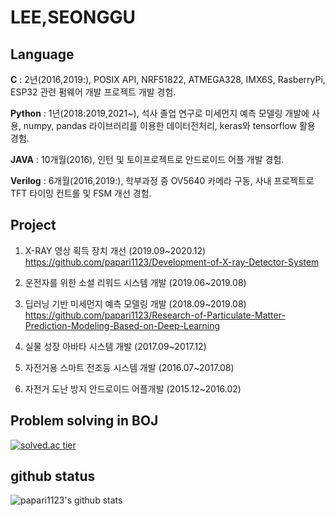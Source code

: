 # LEE,SEONGGU

## Language

**C** :  2년(2016,2019:), POSIX API, NRF51822, ATMEGA328, IMX6S, RasberryPi, ESP32 관련 펌웨어 개발 프로젝트 개발 경험.

**Python** : 1년(2018:2019,2021~), 석사 졸업 연구로 미세먼지 예측 모델링 개발에 사용, numpy, pandas 라이브러리를 이용한 데이터전처리, keras와 tensorflow 활용 경험.

**JAVA** : 10개월(2016), 인턴 및 토이프로젝트로 안드로이드 어플 개발 경험.

**Verilog** : 6개월(2016,2019:), 학부과정 중 OV5640 카메라 구동, 사내 프로젝트로 TFT 타이밍 컨트롤 및 FSM 개선 경험.




## Project

1. X-RAY 영상 획득 장치 개선 (2019.09~2020.12)
  https://github.com/papari1123/Development-of-X-ray-Detector-System

2. 운전자를 위한 소셜 리워드 시스템 개발 (2019.06~2019.08)


3. 딥러닝 기반 미세먼지 예측 모델링 개발 (2018.09~2019.08)
  https://github.com/papari1123/Research-of-Particulate-Matter-Prediction-Modeling-Based-on-Deep-Learning


4. 실물 성장 아바타 시스템 개발 (2017.09~2017.12)


5. 자전거용 스마트 전조등 시스템 개발 (2016.07~2017.08)


6. 자전거 도난 방지 안드로이드 어플개발 (2015.12~2016.02)


## Problem solving in BOJ
[![solved.ac tier](http://mazassumnida.wtf/api/generate_badge?boj=dltjdrn1123)](https://solved.ac/dltjdrn1123)    <br/>
## github status
![papari1123's github stats](https://github-readme-stats.vercel.app/api?username=papari1123&show_icons=true)




<!--
**papari1123/papari1123** is a ✨ _special_ ✨ repository because its `README.md` (this file) appears on your GitHub profile.

Here are some ideas to get you started:

- 🔭 I’m currently working on ...
- 🌱 I’m currently learning ...
- 👯 I’m looking to collaborate on ...
- 🤔 I’m looking for help with ...
- 💬 Ask me about ...
- 📫 How to reach me: ...
- 😄 Pronouns: ...
- ⚡ Fun fact: ...
-->
